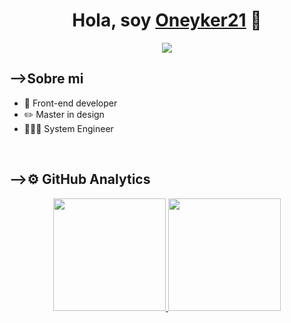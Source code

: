 <div align="center">
<h1 align="center">Hola, soy <a href="https://oneyker21.github.io/">Oneyker21</a> 👋</h1>
</div>
<div align="center">
<img src="https://i.imgur.com/VLBgHe0.jpeg">
</div>

<h2 align="left">-->Sobre mi</h2>

- 📲 Front-end developer
- ✏️ Master in design
- 🧑🏻‍💻 System Engineer
<br>
<h2 align="left">-->⚙️&nbsp;GitHub Analytics</h2>

<p align="center">
<a href="https://github.com/Oneyker21">
  <img height="180em" src="https://github-readme-stats-eight-theta.vercel.app/api?username=Oneyker21&show_icons=true&theme=algolia&include_all_commits=true&count_private=true"/>
  <img height="180em" src="https://github-readme-stats-eight-theta.vercel.app/api/top-langs/?username=Oneyker21&layout=compact&langs_count=8&theme=algolia"/>
</a>
</p>
